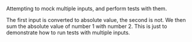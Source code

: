 Attempting to mock multiple inputs, and perform tests with them.

The first input is converted to absolute value, the second is not. We then sum the absolute value of number 1 with number 2. This is just to demonstrate how to run tests with multiple inputs.
